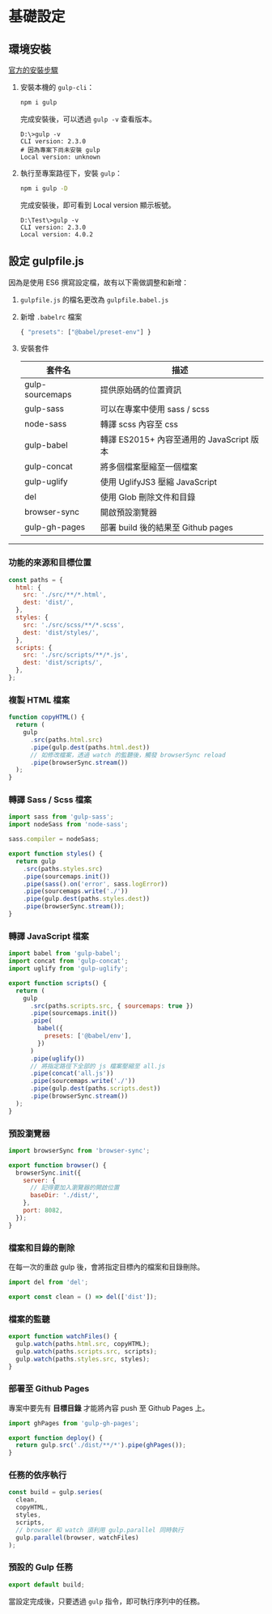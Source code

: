 # 基礎設定

## 環境安裝

[官方的安裝步驟](https://gulpjs.com/docs/en/getting-started/quick-start/)

1. 安裝本機的 `gulp-cli`：

   ```bash
   npm i gulp
   ```

   完成安裝後，可以透過 `gulp -v` 查看版本。

   ```bash{2}
   D:\>gulp -v
   CLI version: 2.3.0
   # 因為專案下尚未安裝 gulp
   Local version: unknown
   ```

1. 執行至專案路徑下，安裝 `gulp`：

   ```bash
   npm i gulp -D
   ```

   完成安裝後，即可看到 Local version 顯示板號。

   ```bash{3}
   D:\Test\>gulp -v
   CLI version: 2.3.0
   Local version: 4.0.2
   ```

## 設定 gulpfile.js

因為是使用 ES6 撰寫設定檔，故有以下需做調整和新增：

1. `gulpfile.js` 的檔名更改為 `gulpfile.babel.js`
1. 新增 `.babelrc` 檔案
   ```js
   { "presets": ["@babel/preset-env"] }
   ```
1. 安裝套件

   | 套件名          | 描述                                      |
   | --------------- | ----------------------------------------- |
   | gulp-sourcemaps | 提供原始碼的位置資訊                      |
   | gulp-sass       | 可以在專案中使用 sass / scss              |
   | node-sass       | 轉譯 scss 內容至 css                      |
   | gulp-babel      | 轉譯 ES2015+ 內容至通用的 JavaScript 版本 |
   | gulp-concat     | 將多個檔案壓縮至一個檔案                  |
   | gulp-uglify     | 使用 UglifyJS3 壓縮 JavaScript            |
   | del             | 使用 Glob 刪除文件和目錄                  |
   | browser-sync    | 開啟預設瀏覽器                            |
   | gulp-gh-pages   | 部署 build 後的結果至 Github pages        |

---

### 功能的來源和目標位置

```js
const paths = {
  html: {
    src: './src/**/*.html',
    dest: 'dist/',
  },
  styles: {
    src: './src/scss/**/*.scss',
    dest: 'dist/styles/',
  },
  scripts: {
    src: './src/scripts/**/*.js',
    dest: 'dist/scripts/',
  },
};
```

### 複製 HTML 檔案

```js
function copyHTML() {
  return (
    gulp
      .src(paths.html.src)
      .pipe(gulp.dest(paths.html.dest))
      // 如修改檔案，透過 watch 的監聽後，觸發 browserSync reload
      .pipe(browserSync.stream())
  );
}
```

### 轉譯 Sass / Scss 檔案

```js
import sass from 'gulp-sass';
import nodeSass from 'node-sass';

sass.compiler = nodeSass;

export function styles() {
  return gulp
    .src(paths.styles.src)
    .pipe(sourcemaps.init())
    .pipe(sass().on('error', sass.logError))
    .pipe(sourcemaps.write('./'))
    .pipe(gulp.dest(paths.styles.dest))
    .pipe(browserSync.stream());
}
```

### 轉譯 JavaScript 檔案

```js
import babel from 'gulp-babel';
import concat from 'gulp-concat';
import uglify from 'gulp-uglify';

export function scripts() {
  return (
    gulp
      .src(paths.scripts.src, { sourcemaps: true })
      .pipe(sourcemaps.init())
      .pipe(
        babel({
          presets: ['@babel/env'],
        })
      )
      .pipe(uglify())
      // 將指定路徑下全部的 js 檔案壓縮至 all.js
      .pipe(concat('all.js'))
      .pipe(sourcemaps.write('./'))
      .pipe(gulp.dest(paths.scripts.dest))
      .pipe(browserSync.stream())
  );
}
```

### 預設瀏覽器

```js
import browserSync from 'browser-sync';

export function browser() {
  browserSync.init({
    server: {
      // 記得要加入瀏覽器的開啟位置
      baseDir: './dist/',
    },
    port: 8082,
  });
}
```

### 檔案和目錄的刪除

在每一次的重啟 gulp 後，會將指定目標內的檔案和目錄刪除。

```js
import del from 'del';

export const clean = () => del(['dist']);
```

### 檔案的監聽

```js
export function watchFiles() {
  gulp.watch(paths.html.src, copyHTML);
  gulp.watch(paths.scripts.src, scripts);
  gulp.watch(paths.styles.src, styles);
}
```

### 部署至 Github Pages

專案中要先有 **目標目錄** 才能將內容 push 至 Github Pages 上。

```js
import ghPages from 'gulp-gh-pages';

export function deploy() {
  return gulp.src('./dist/**/*').pipe(ghPages());
}
```

### 任務的依序執行

```js
const build = gulp.series(
  clean,
  copyHTML,
  styles,
  scripts,
  // browser 和 watch 須利用 gulp.parallel 同時執行
  gulp.parallel(browser, watchFiles)
);
```

### 預設的 Gulp 任務

```js
export default build;
```

當設定完成後，只要透過 `gulp` 指令，即可執行序列中的任務。
